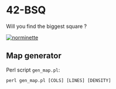 # 42-BSQ
Will you find the biggest square ?

[![norminette](https://github.com/Alexdelia/42-BSQ/actions/workflows/norminette.yml/badge.svg)](https://github.com/Alexdelia/42-BSQ/actions/workflows/norminette.yml)

## Map generator
Perl script `gen_map.pl`:
```
perl gen_map.pl [COLS] [LINES] [DENSITY]
```
